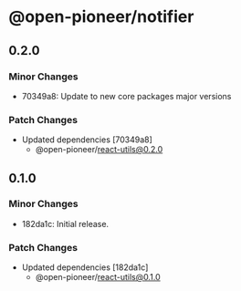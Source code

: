 # @open-pioneer/notifier

## 0.2.0

### Minor Changes

-   70349a8: Update to new core packages major versions

### Patch Changes

-   Updated dependencies [70349a8]
    -   @open-pioneer/react-utils@0.2.0

## 0.1.0

### Minor Changes

-   182da1c: Initial release.

### Patch Changes

-   Updated dependencies [182da1c]
    -   @open-pioneer/react-utils@0.1.0
